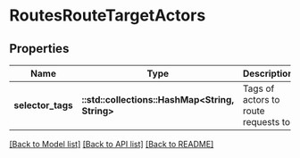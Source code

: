 # RoutesRouteTargetActors

## Properties

Name | Type | Description | Notes
------------ | ------------- | ------------- | -------------
**selector_tags** | **::std::collections::HashMap<String, String>** | Tags of actors to route requests to. | 

[[Back to Model list]](../README.md#documentation-for-models) [[Back to API list]](../README.md#documentation-for-api-endpoints) [[Back to README]](../README.md)


